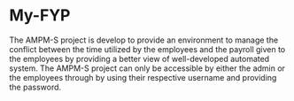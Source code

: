 # My-FYP
The AMPM-S project is develop to provide an environment to manage the conflict between
the time utilized by the employees and the payroll given to the employees by providing a
better view of well-developed automated system. The AMPM-S project can only be
accessible by either the admin or the employees through by using their respective username
and providing the password.
